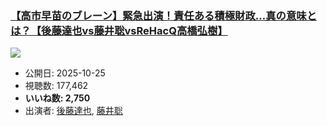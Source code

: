 ### [【高市早苗のブレーン】緊急出演！責任ある積極財政…真の意味とは？【後藤達也vs藤井聡vsReHacQ高橋弘樹】](https://www.youtube.com/watch?v=NnEZ6wVBVEM)
[![](https://img.youtube.com/vi/NnEZ6wVBVEM/sddefault.jpg)](https://www.youtube.com/watch?v=NnEZ6wVBVEM)
-   公開日: 2025-10-25
-   視聴数: 177,462
-   **いいね数: 2,750**
-   出演者: [後藤達也](/rehacq_fan/people/後藤達也 "wikilink"), [藤井聡](/rehacq_fan/people/藤井聡 "wikilink")
